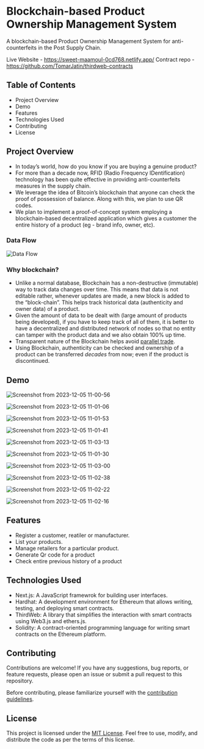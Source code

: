 # Blockchain-based Product Ownership Management System

A blockchain-based Product Ownership Management System for anti-counterfeits in the Post Supply Chain.

Live Website - https://sweet-maamoul-0cd768.netlify.app/
Contract repo - https://github.com/TomarJatin/thirdweb-contracts

## Table of Contents

- Project Overview
- Demo
- Features
- Technologies Used
- Contributing
- License


## Project Overview <a name="description"></a>
+ In today’s world, how do you know if you are buying a genuine product?
+ For more than a decade now, RFID (Radio Frequency IDentification) technology has been quite effective in providing anti-counterfeits measures in the supply chain.
+ We leverage the idea of Bitcoin’s blockchain that anyone can check the proof of possession of balance. Along with this, we plan to use QR codes.
+ We plan to implement a proof-of-concept system employing a blockchain-based decentralized application which gives a customer the entire history of a product (eg - brand info, owner, etc).

### Data Flow
![Data Flow](https://imgur.com/VGIPtDU.png)

### Why blockchain? <a name="why_blockchain"></a>
+ Unlike a normal database, Blockchain has a non-destructive (immutable) way to track data changes over time. This means that data is not editable rather, whenever updates are made, a new block is added to the “block-chain”. This helps track historical data (authenticity and owner data) of a product.
+ Given the amount of data to be dealt with (large amount of products being developed), if you have to keep track of all of them, it is better to have a decentralized and distributed network of nodes so that no entity can tamper with the product data and we also obtain 100% up time.
+ Transparent nature of the Blockchain helps avoid [parallel trade](https://en.wikipedia.org/wiki/Parallel_import).
+ Using Blockchain, authenticity can be checked and ownership of a product can be transferred _decades_ from now; even if the product is discontinued.

## Demo


![Screenshot from 2023-12-05 11-00-56](https://github.com/TomarJatin/fake-product-detection-client/assets/91650461/2f4fb134-96a9-426b-b257-419310e56c5a)
  
![Screenshot from 2023-12-05 11-01-06](https://github.com/TomarJatin/fake-product-detection-client/assets/91650461/9ae8ed1e-f404-4dd7-b61b-c225aac87f66)

![Screenshot from 2023-12-05 11-01-53](https://github.com/TomarJatin/fake-product-detection-client/assets/91650461/ca49511f-e655-4c10-a38f-38620e2fbf79)

![Screenshot from 2023-12-05 11-01-41](https://github.com/TomarJatin/fake-product-detection-client/assets/91650461/b0ed96b2-d3e1-479d-8bc5-24725afe8948)

![Screenshot from 2023-12-05 11-03-13](https://github.com/TomarJatin/fake-product-detection-client/assets/91650461/3549aad0-d41a-476f-925e-63b6687f650f)

![Screenshot from 2023-12-05 11-01-30](https://github.com/TomarJatin/fake-product-detection-client/assets/91650461/43ea996a-2167-439e-ac33-8cbe5038e82a)

![Screenshot from 2023-12-05 11-03-00](https://github.com/TomarJatin/fake-product-detection-client/assets/91650461/b8cb2942-d0f1-4f70-94cc-afa3af2511c6)

![Screenshot from 2023-12-05 11-02-38](https://github.com/TomarJatin/fake-product-detection-client/assets/91650461/98f37c9a-6116-4e56-8313-a7fd97b8fae6)

![Screenshot from 2023-12-05 11-02-22](https://github.com/TomarJatin/fake-product-detection-client/assets/91650461/f73555ff-af0f-477f-b560-d673c5d5cb3c)

![Screenshot from 2023-12-05 11-02-16](https://github.com/TomarJatin/fake-product-detection-client/assets/91650461/357aeb2a-395f-493e-833c-706fb9b19cba)







## Features

- Register a customer, reatiler or manufacturer.
- List your products.
- Manage retailers for a particular product.
- Generate Qr code for a product
- Check entire previous history of a product

## Technologies Used

- Next.js: A JavaScript framewrok for building user interfaces.
- Hardhat: A development environment for Ethereum that allows writing, testing, and deploying smart contracts.
- ThirdWeb: A library that simplifies the interaction with smart contracts using Web3.js and ethers.js.
- Solidity: A contract-oriented programming language for writing smart contracts on the Ethereum platform.

## Contributing

Contributions are welcome! If you have any suggestions, bug reports, or feature requests, please open an issue or submit a pull request to this repository.

Before contributing, please familiarize yourself with the [contribution guidelines](CONTRIBUTING.md).

## License

This project is licensed under the [MIT License](LICENSE). Feel free to use, modify, and distribute the code as per the terms of this license.
